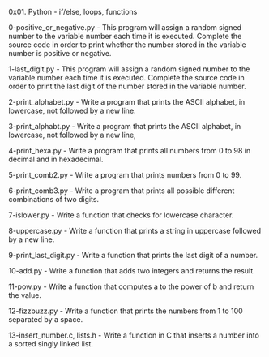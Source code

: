 0x01. Python - if/else, loops, functions

0-positive_or_negative.py - This program will assign a random signed number to the variable number each time it is executed. Complete the source code in order to print whether the number stored in the variable number is positive or negative.

1-last_digit.py - This program will assign a random signed number to the variable number each time it is executed. Complete the source code in order to print the last digit of the number stored in the variable number.

2-print_alphabet.py - Write a program that prints the ASCII alphabet, in lowercase, not followed by a new line.

3-print_alphabt.py - Write a program that prints the ASCII alphabet, in lowercase, not followed by a new line,

4-print_hexa.py - Write a program that prints all numbers from 0 to 98 in decimal and in hexadecimal.

5-print_comb2.py - Write a program that prints numbers from 0 to 99.

6-print_comb3.py - Write a program that prints all possible different combinations of two digits.

7-islower.py - Write a function that checks for lowercase character. 

8-uppercase.py - Write a function that prints a string in uppercase followed by a new line.

9-print_last_digit.py - Write a function that prints the last digit of a number.

10-add.py - Write a function that adds two integers and returns the result.

11-pow.py - Write a function that computes a to the power of b and return the value.

12-fizzbuzz.py - Write a function that prints the numbers from 1 to 100 separated by a space.

13-insert_number.c, lists.h - Write a function in C that inserts a number into a sorted singly linked list.
